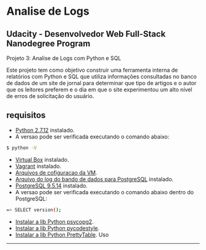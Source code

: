 Analise de Logs
=================================


Udacity - Desenvolvedor Web Full-Stack Nanodegree Program
---------------------------------------------
Projeto 3: Analise de Logs com Python e SQL

Este projeto tem como objetivo construir uma ferramenta interna de relatórios com Python e SQL que utiliza informações consultadas no banco de dados de um site de jornal para determinar que tipo de artigos e o autor que os leitores preferem e o dia em que o site experimentou um alto nível de erros de solicitação do usuário.

requisitos
------------

+ [Python 2.7.12](https://www.python.org/downloads/release/python-2712/) instalado.
+ A versao pode ser verificada executando o comando abaixo:
```bash
$ python -V
```
+ [Virtual Box](https://www.virtualbox.org/wiki/Downloads) instalado.
+ [Vagrant](https://www.vagrantup.com/downloads.html) instalado.
+ [Arquivos de cofiguracao da VM](https://github.com/udacity/fullstack-nanodegree-vm).
+ [Arquivo do log do bando de dados para PostgreSQL](https://d17h27t6h515a5.cloudfront.net/topher/2016/August/57b5f748_newsdata/newsdata.zip) instalado.
+ [PostgreSQL 9.5.14](https://www.postgresql.org/download/linux/) instalado.
+ A versao pode ser verificada executando o comando abaixo dentro do PostgreSQL:
```bash
=> SELECT version();
```
+ [Instalar a lib Python psycopg2](https://pypi.org/project/psycopg2/).
+ [Instalar a lib Python pycodestyle](https://pypi.org/project/pycodestyle/).
+ [Instalar a lib Python PrettyTable](https://pypi.org/project/PrettyTable/).
Uso
-----
